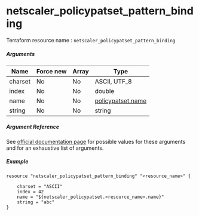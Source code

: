 # netscaler_policypatset_pattern_binding

Terraform resource name : ```netscaler_policypatset_pattern_binding```

##### Arguments

| Name | Force new | Array | Type |
|----|----|----|----|
|charset|No|No|ASCII, UTF_8|
|index|No|No|double|
|name|No|No|[policypatset.name](/doc/resources/policypatset.md)|
|string|No|No|string|


##### Argument Reference

See [official documentation page](https://developer-docs.citrix.com/projects/netscaler-nitro-api/en/11.0/configuration/policy/policypatset_pattern_binding/policypatset_pattern_binding/) for possible values for these arguments and for an exhaustive list of arguments.

##### Example

```
resource "netscaler_policypatset_pattern_binding" "<resource_name>" {

    charset = "ASCII"
    index = 42
    name = "${netscaler_policypatset.<resource_name>.name}"
    string = "abc"
}
```

